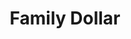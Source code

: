 ---
title: "Family Dollar"
url: /chicago/family-dollar-south-ashland-avenue-2/
shop: variety store
---